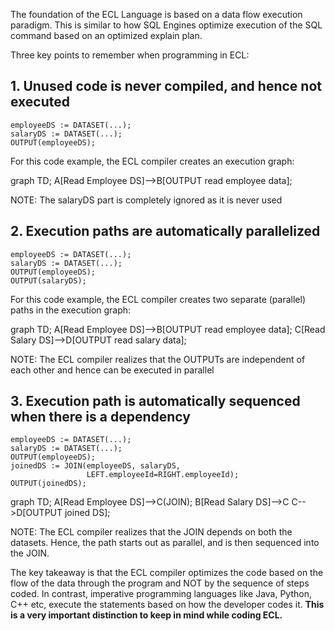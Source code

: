 The foundation of the ECL Language is based on a data flow execution paradigm. This is similar to how SQL Engines optimize execution of the SQL command based on an optimized explain plan.

Three key points to remember when programming in ECL:

## 1. Unused code is never compiled, and hence not executed

```ecl
employeeDS := DATASET(...);
salaryDS := DATASET(...);
OUTPUT(employeeDS);
```

For this code example, the ECL compiler creates an execution graph:

<div class="mermaid">
graph TD;
    A[Read Employee DS]-->B[OUTPUT read employee data];
</div> 

NOTE: The salaryDS part is completely ignored as it is never used


## 2. Execution paths are automatically parallelized 

```ecl
employeeDS := DATASET(...);
salaryDS := DATASET(...);
OUTPUT(employeeDS);
OUTPUT(salaryDS);
```


For this code example, the ECL compiler creates two separate (parallel) paths in the execution graph:

<div class="mermaid">
graph TD;
    A[Read Employee DS]-->B[OUTPUT read employee data];
    C[Read Salary DS]-->D[OUTPUT read salary data];
</div> 

NOTE: The ECL compiler realizes that the OUTPUTs are independent of each other and hence can be executed in parallel

## 3. Execution path is automatically sequenced when there is a dependency

```ecl
employeeDS := DATASET(...);
salaryDS := DATASET(...);
OUTPUT(employeeDS);
joinedDS := JOIN(employeeDS, salaryDS, 
                 LEFT.employeeId=RIGHT.employeeId);
OUTPUT(joinedDS);
```


<div class="mermaid">
graph TD;
    A[Read Employee DS]-->C(JOIN);
    B[Read Salary DS]-->C
    C-->D[OUTPUT joined DS];
</div> 


NOTE: The ECL compiler realizes that the JOIN depends on both the datasets. Hence, the path starts out as parallel, and is then sequenced into the JOIN.

The key takeaway is that the ECL compiler optimizes the code based on the flow of the data through the program and NOT by the sequence of steps coded. In contrast, imperative programming languages like Java, Python, C++ etc, execute the statements based on how the developer codes it. **This is a very important distinction to keep in mind while coding ECL.**